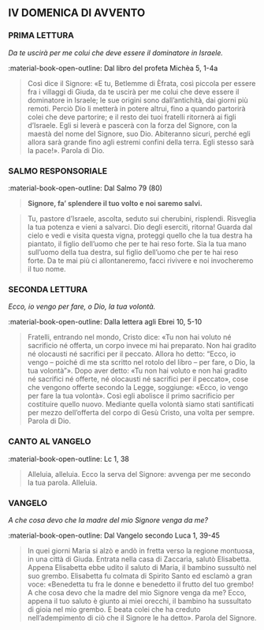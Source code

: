 ## IV DOMENICA DI AVVENTO
> 
### PRIMA LETTURA
*Da te uscirà per me colui che deve essere il dominatore in Israele.*

:material-book-open-outline: Dal libro del profeta Michèa
5, 1-4a

> Così dice il Signore: «E tu, Betlemme di Èfrata, così piccola per essere fra i villaggi di Giuda, da te uscirà per me colui che deve essere il dominatore in Israele; le sue origini sono dall’antichità, dai giorni più remoti. Perciò Dio li metterà in potere altrui, fino a quando partorirà colei che deve partorire; e il resto dei tuoi fratelli ritornerà ai figli d’Israele. Egli si leverà e pascerà con la forza del Signore, con la maestà del nome del Signore, suo Dio. Abiteranno sicuri, perché egli allora sarà grande fino agli estremi confini della terra. Egli stesso sarà la pace!». Parola di Dio.
> 
### SALMO RESPONSORIALE
:material-book-open-outline: Dal Salmo 79 (80)

>**Signore, fa’ splendere il tuo volto e noi saremo salvi.**

> Tu, pastore d’Israele, ascolta,
> seduto sui cherubini, risplendi.
> Risveglia la tua potenza
> e vieni a salvarci.
> Dio degli eserciti, ritorna!
> Guarda dal cielo e vedi
> e visita questa vigna,
> proteggi quello che la tua destra ha piantato,
> il figlio dell’uomo che per te hai reso forte.
> Sia la tua mano sull’uomo della tua destra,
> sul figlio dell’uomo che per te hai reso forte.
> Da te mai più ci allontaneremo,
> facci rivivere e noi invocheremo il tuo nome.
> 
### SECONDA LETTURA
*Ecco, io vengo per fare, o Dio, la tua volontà.*

:material-book-open-outline: Dalla lettera agli Ebrei
10, 5-10

> Fratelli, entrando nel mondo, Cristo dice: «Tu non hai voluto né sacrificio né offerta, un corpo invece mi hai preparato. Non hai gradito né olocausti né sacrifici per il peccato. Allora ho detto: “Ecco, io vengo – poiché di me sta scritto nel rotolo del libro – per fare, o Dio, la tua volontà”». Dopo aver detto: «Tu non hai voluto e non hai gradito né sacrifici né offerte, né olocausti né sacrifici per il peccato», cose che vengono offerte secondo la Legge, soggiunge: «Ecco, io vengo per fare la tua volontà». Così egli abolisce il primo sacrificio per costituire quello nuovo. Mediante quella volontà siamo stati santificati per mezzo dell’offerta del corpo di Gesù Cristo, una volta per sempre. Parola di Dio.
> 
### CANTO AL VANGELO
:material-book-open-outline: Lc 1, 38

> Alleluia, alleluia.
> Ecco la serva del Signore:
> avvenga per me secondo la tua parola.
> Alleluia.
> 
### VANGELO
*A che cosa devo che la madre del mio Signore venga da me?*

:material-book-open-outline: Dal Vangelo secondo Luca
1, 39-45

> In quei giorni Maria si alzò e andò in fretta verso la regione montuosa, in una città di Giuda. Entrata nella casa di Zaccarìa, salutò Elisabetta. Appena Elisabetta ebbe udito il saluto di Maria, il bambino sussultò nel suo grembo. Elisabetta fu colmata di Spirito Santo ed esclamò a gran voce: «Benedetta tu fra le donne e benedetto il frutto del tuo grembo! A che cosa devo che la madre del mio Signore venga da me? Ecco, appena il tuo saluto è giunto ai miei orecchi, il bambino ha sussultato di gioia nel mio grembo. E beata colei che ha creduto nell’adempimento di ciò che il Signore le ha detto». Parola del Signore.
